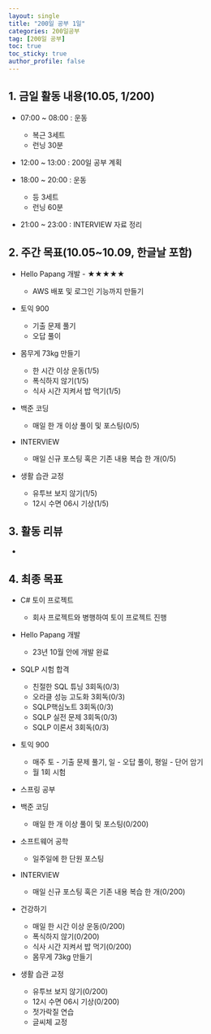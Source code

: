 ```yaml
---
layout: single
title: "200일 공부 1일"
categories: 200일공부
tag: [200일 공부]
toc: true
toc_sticky: true
author_profile: false
---
```


## 1. 금일 활동 내용(10.05, 1/200)

* 07:00 ~ 08:00 : 운동
  * 복근 3세트
  * 런닝 30분

* 12:00 ~ 13:00 : 200일 공부 계획
  
* 18:00 ~ 20:00 : 운동
  * 등 3세트
  * 런닝 60분

* 21:00 ~ 23:00 : INTERVIEW 자료 정리




##  2. 주간 목표(10.05~10.09, 한글날 포함)

* Hello Papang 개발 - ★★★★★
  * AWS 배포 및 로그인 기능까지 만들기

* 토익 900
  * 기출 문제 풀기
  * 오답 풀이
  
* 몸무게 73kg 만들기
  * 한 시간 이상 운동(1/5)
  * 폭식하지 않기(1/5)
  * 식사 시간 지켜서 밥 먹기(1/5)
* 백준 코딩
  * 매일 한 개 이상 풀이 및 포스팅(0/5)
* INTERVIEW
  * 매일 신규 포스팅 혹은 기존 내용 복습 한 개(0/5)
* 생활 습관 교정
  * 유투브 보지 않기(1/5)
  * 12시 수면 06시 기상(1/5)



## 3. 활동 리뷰

* 



## 4. 최종 목표

* C# 토이 프로젝트
  * 회사 프로젝트와 병행하여 토이 프로젝트 진행

* Hello Papang 개발
  * 23년 10월 안에 개발 완료
* SQLP 시험 합격
  * 친절한 SQL 튜닝 3회독(0/3)
  * 오라클 성능 고도화 3회독(0/3)
  * SQLP핵심노트 3회독(0/3)
  * SQLP 실전 문제 3회독(0/3)
  * SQLP 이론서 3회독(0/3)
* 토익 900
  * 매주 토 - 기출 문제 풀기, 일 - 오답 풀이, 평일 - 단어 암기
  * 월 1회 시험

* 스프링 공부


* 백준 코딩
  * 매일 한 개 이상 풀이 및 포스팅(0/200)
* 소프트웨어 공학
  * 일주일에 한 단원 포스팅
* INTERVIEW
  * 매일 신규 포스팅 혹은 기존 내용 복습 한 개(0/200)
* 건강하기
  * 매일 한 시간 이상 운동(0/200)
  * 폭식하지 않기(0/200)
  * 식사 시간 지켜서 밥 먹기(0/200)
  * 몸무게 73kg 만들기
* 생활 습관 교정
  * 유투브 보지 않기(0/200)
  * 12시 수면 06시 기상(0/200)
  * 젓가락질 연습
  * 글씨체 교정



